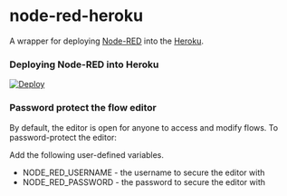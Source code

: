 node-red-heroku
================

A wrapper for deploying [Node-RED](http://nodered.org) into the [Heroku](https://www.heroku.com).

### Deploying Node-RED into Heroku

[![Deploy](https://www.herokucdn.com/deploy/button.png)](https://heroku.com/deploy?template=https://github.com/carlosortegatoro/nodered-co-deployer)

### Password protect the flow editor

By default, the editor is open for anyone to access and modify flows. To password-protect the editor:

Add the following user-defined variables.

* NODE_RED_USERNAME - the username to secure the editor with
* NODE_RED_PASSWORD - the password to secure the editor with
